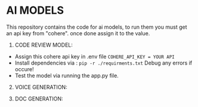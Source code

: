 
# AI MODELS

This repository contains the code for ai models,
to run them you must get an api key from "cohere".
once done assign it to the value.

1) CODE REVIEW MODEL:
- Assign this cohere api key in .env file
    ```COHERE_API_KEY = YOUR API```
- Install dependencies via :
    ```pip -r ./requirments.txt```
    Debug any errors if occure!
- Test the model via running the app.py file.

2) VOICE GENERATION:


3) DOC GENERATION: